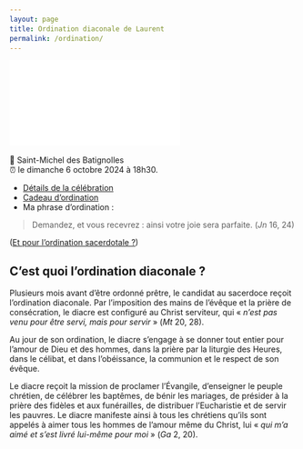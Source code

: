 ```yaml
---
layout: page
title: Ordination diaconale de Laurent
permalink: /ordination/
--- 
```


![](images/faire-part-ordination-diaconale.pdf)

💒 Saint-Michel des Batignolles  
⏰ le dimanche 6 octobre 2024 à 18h30.

- [Détails de la célébration](https://ghirardotti.fr/ordination/messe)
- [Cadeau d’ordination](https://www.cotizup.com/ordination-laurent)
- Ma phrase d’ordination :

> Demandez, et vous recevrez : ainsi votre joie sera parfaite. (*Jn* 16, 24)

([Et pour l’ordination sacerdotale ?](https://ghirardotti.fr/ordination/phrase))

## C’est quoi l’ordination diaconale ?

Plusieurs mois avant d’être ordonné prêtre, le candidat au sacerdoce reçoit l’ordination diaconale. Par l’imposition des mains de l’évêque et la prière de consécration, le diacre est configuré au Christ serviteur, qui « *n’est pas venu pour être servi, mais pour servir* » (*Mt* 20, 28).

Au jour de son ordination, le diacre s’engage à se donner tout entier pour l’amour de Dieu et des hommes, dans la prière par la liturgie des Heures, dans le célibat, et dans l’obéissance, la communion et le respect de son évêque.

Le diacre reçoit la mission de proclamer l’Évangile, d’enseigner le peuple chrétien, de célébrer les baptêmes, de bénir les mariages, de présider à la prière des fidèles et aux funérailles, de distribuer l’Eucharistie et de servir les pauvres. Le diacre manifeste ainsi à tous les chrétiens qu’ils sont appelés à aimer tous les hommes de l’amour même du Christ, lui « *qui m’a aimé et s’est livré lui-même pour moi* » (*Ga* 2, 20).


